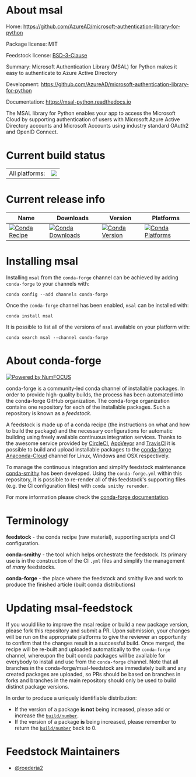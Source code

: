 About msal
==========

Home: https://github.com/AzureAD/microsoft-authentication-library-for-python

Package license: MIT

Feedstock license: [BSD-3-Clause](https://github.com/conda-forge/msal-feedstock/blob/master/LICENSE.txt)

Summary: Microsoft Authentication Library (MSAL) for Python makes it easy to authenticate to Azure Active Directory

Development: https://github.com/AzureAD/microsoft-authentication-library-for-python

Documentation: https://msal-python.readthedocs.io

The MSAL library for Python enables your app to access the Microsoft Cloud by supporting
authentication of users with Microsoft Azure Active Directory accounts and Microsoft Accounts
using industry standard OAuth2 and OpenID Connect.


Current build status
====================


<table><tr><td>All platforms:</td>
    <td>
      <a href="https://dev.azure.com/conda-forge/feedstock-builds/_build/latest?definitionId=6977&branchName=master">
        <img src="https://dev.azure.com/conda-forge/feedstock-builds/_apis/build/status/msal-feedstock?branchName=master">
      </a>
    </td>
  </tr>
</table>

Current release info
====================

| Name | Downloads | Version | Platforms |
| --- | --- | --- | --- |
| [![Conda Recipe](https://img.shields.io/badge/recipe-msal-green.svg)](https://anaconda.org/conda-forge/msal) | [![Conda Downloads](https://img.shields.io/conda/dn/conda-forge/msal.svg)](https://anaconda.org/conda-forge/msal) | [![Conda Version](https://img.shields.io/conda/vn/conda-forge/msal.svg)](https://anaconda.org/conda-forge/msal) | [![Conda Platforms](https://img.shields.io/conda/pn/conda-forge/msal.svg)](https://anaconda.org/conda-forge/msal) |

Installing msal
===============

Installing `msal` from the `conda-forge` channel can be achieved by adding `conda-forge` to your channels with:

```
conda config --add channels conda-forge
```

Once the `conda-forge` channel has been enabled, `msal` can be installed with:

```
conda install msal
```

It is possible to list all of the versions of `msal` available on your platform with:

```
conda search msal --channel conda-forge
```


About conda-forge
=================

[![Powered by NumFOCUS](https://img.shields.io/badge/powered%20by-NumFOCUS-orange.svg?style=flat&colorA=E1523D&colorB=007D8A)](http://numfocus.org)

conda-forge is a community-led conda channel of installable packages.
In order to provide high-quality builds, the process has been automated into the
conda-forge GitHub organization. The conda-forge organization contains one repository
for each of the installable packages. Such a repository is known as a *feedstock*.

A feedstock is made up of a conda recipe (the instructions on what and how to build
the package) and the necessary configurations for automatic building using freely
available continuous integration services. Thanks to the awesome service provided by
[CircleCI](https://circleci.com/), [AppVeyor](https://www.appveyor.com/)
and [TravisCI](https://travis-ci.com/) it is possible to build and upload installable
packages to the [conda-forge](https://anaconda.org/conda-forge)
[Anaconda-Cloud](https://anaconda.org/) channel for Linux, Windows and OSX respectively.

To manage the continuous integration and simplify feedstock maintenance
[conda-smithy](https://github.com/conda-forge/conda-smithy) has been developed.
Using the ``conda-forge.yml`` within this repository, it is possible to re-render all of
this feedstock's supporting files (e.g. the CI configuration files) with ``conda smithy rerender``.

For more information please check the [conda-forge documentation](https://conda-forge.org/docs/).

Terminology
===========

**feedstock** - the conda recipe (raw material), supporting scripts and CI configuration.

**conda-smithy** - the tool which helps orchestrate the feedstock.
                   Its primary use is in the construction of the CI ``.yml`` files
                   and simplify the management of *many* feedstocks.

**conda-forge** - the place where the feedstock and smithy live and work to
                  produce the finished article (built conda distributions)


Updating msal-feedstock
=======================

If you would like to improve the msal recipe or build a new
package version, please fork this repository and submit a PR. Upon submission,
your changes will be run on the appropriate platforms to give the reviewer an
opportunity to confirm that the changes result in a successful build. Once
merged, the recipe will be re-built and uploaded automatically to the
`conda-forge` channel, whereupon the built conda packages will be available for
everybody to install and use from the `conda-forge` channel.
Note that all branches in the conda-forge/msal-feedstock are
immediately built and any created packages are uploaded, so PRs should be based
on branches in forks and branches in the main repository should only be used to
build distinct package versions.

In order to produce a uniquely identifiable distribution:
 * If the version of a package **is not** being increased, please add or increase
   the [``build/number``](https://docs.conda.io/projects/conda-build/en/latest/resources/define-metadata.html#build-number-and-string).
 * If the version of a package **is** being increased, please remember to return
   the [``build/number``](https://docs.conda.io/projects/conda-build/en/latest/resources/define-metadata.html#build-number-and-string)
   back to 0.

Feedstock Maintainers
=====================

* [@roederja2](https://github.com/roederja2/)

